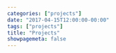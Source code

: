 ```yaml
---
categories: ["projects"]
date: "2017-04-15T12:00:00-00:00"
tags: ["projects"]
title: "Projects"
showpagemeta: false
---
```

